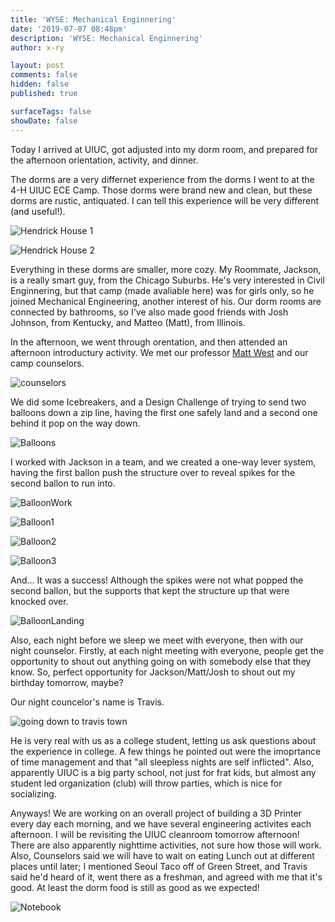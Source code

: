```yaml
---
title: 'WYSE: Mechanical Enginnering'
date: '2019-07-07 08:48pm'
description: 'WYSE: Mechanical Enginnering'
author: x-ry

layout: post
comments: false
hidden: false
published: true

surfaceTags: false
showDate: false
---
```


Today I arrived at UIUC, got adjusted into my dorm room, and prepared for the afternoon orientation, activity, and dinner. 

The dorms are a very differnet experience from the dorms I went to at the 4-H UIUC ECE Camp. Those dorms were brand new and clean, but these dorms are rustic, antiquated. I can tell this experience will be very different (and useful!).

![Hendrick House 1](https://x-ry.github.io/assets/images/WYSE/House.jpg)

![Hendrick House 2](https://x-ry.github.io/assets/images/WYSE/HouseTall.jpg)

Everything in these dorms are smaller, more cozy. My Roommate, Jackson, is a really smart guy, from the Chicago Suburbs. He's very interested in Civil Enginnering, but that camp (made avaliable here) was for girls only, so he joined Mechanical Engineering, another interest of his. Our dorm rooms are connected by bathrooms, so I've also made good friends with Josh Johnson, from Kentucky, and Matteo (Matt), from Illinois. 

In the afternoon, we went through orentation, and then attended an afternoon introductury activity. We met our professor [Matt West](http://lagrange.mechse.illinois.edu/) and our camp counselors.

![counselors](https://x-ry.github.io/assets/images/WYSE/Counselors.jpg)

We did some Icebreakers, and a Design Challenge of trying to send two balloons down a zip line, having the first one safely land and a second one behind it pop on the way down. 

![Balloons](https://x-ry.github.io/assets/images/WYSE/Balloon.jpg)

I worked with Jackson in a team, and we created a one-way lever system, having the first ballon push the structure over to reveal spikes for the second ballon to run into. 

![BalloonWork](https://x-ry.github.io/assets/images/WYSE/BalloonWork.jpg)

![Balloon1](https://x-ry.github.io/assets/images/WYSE/Balloon1.jpg)

![Balloon2](https://x-ry.github.io/assets/images/WYSE/Balloon2.jpg)

![Balloon3](https://x-ry.github.io/assets/images/WYSE/Balloon3.jpg)

And... It was a success! Although the spikes were not what popped the second ballon, but the supports that kept the structure up that were knocked over. 

![BalloonLanding](https://x-ry.github.io/assets/images/WYSE/BalloonLand.jpg)

Also, each night before we sleep we meet with everyone, then with our night counselor. Firstly, at each night meeting with everyone, people get the opportunity to shout out anything going on with somebody else that they know. So, perfect opportunity for Jackson/Matt/Josh to shout out my birthday tomorrow, maybe?

Our night councelor's name is Travis. 

![going down to travis town](https://x-ry.github.io/assets/images/WYSE/Travis1.jpg)

He is very real with us as a college student, letting us ask questions about the experience in college. A few things he pointed out were the imoprtance of time management and that "all sleepless nights are self inflicted". Also, apparently UIUC is a big party school, not just for frat kids, but almost any student led organization (club) will throw parties, which is nice for socializing. 

Anyways! We are working on an overall project of building a 3D Printer every day each morning, and we have several engineering activites each afternoon. I will be revisiting the UIUC cleanroom tomorrow afternoon! There are also apparently nighttime activities, not sure how those will work. Also, Counselors said we will have to wait on eating Lunch out at different places until later; I mentioned Seoul Taco off of Green Street, and Travis said he'd heard of it, went there as a freshman, and agreed with me that it's good. At least the dorm food is still as good as we expected!

![Notebook](https://x-ry.github.io/assets/images/WYSE/Notebook.jpeg)



